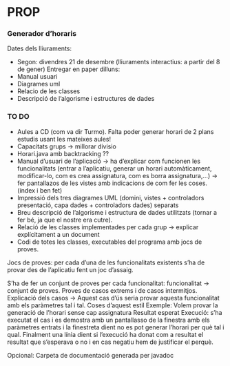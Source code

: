 # PROP
### Generador d’horaris
Dates dels lliuraments:
- Segon: divendres 21 de desembre (lliuraments interactius: a partir del 8 de gener)
Entregar en paper dilluns:
- Manual usuari
- Diagrames uml
- Relacio de les classes
- Descripció de l’algorisme i estructures de dades


### TO DO
- Aules a CD (com va dir Turmo). Falta poder generar horari de 2 plans estudis usant les mateixes aules!
- Capacitats grups -> millorar divisio
- Horari.java amb backtracking ??
-	Manual d’usuari de l’aplicació -> ha d’explicar com funcionen les funcionalitats (entrar a l’aplicatiu, generar un horari automàticament, modificar-lo, com es crea assignatura, com es borra assignatura,...) -> fer pantallazos de les vistes amb indicacions de com fer les coses. (índex i ben fet)
-	Impressió dels tres diagrames UML (domini, vistes + controladors presentació, capa dades + controladors dades) separats
-	Breu descripció de l’algorisme i estructura de dades utilitzats (tornar a fer bé, ja que el nostre era cutre).
-	Relació de les classes implementades per cada grup -> explicar explícitament a un document
-	Codi de totes les classes, executables del programa amb jocs de proves.

Jocs de proves: per cada d’una de les funcionalitats existents s’ha de provar des de l’aplicatiu fent un joc d’assaig.

S’ha de fer un conjunt de proves per cada funcionalitat: funcionalitat -> conjunt de proves.
Proves de casos extrems i de casos intermitjos.
Explicació dels casos -> Aquest cas d’ús seria provar aquesta funcionalitat amb els paràmetres tal i tal. Coses d’aquest estil
Exemple: Volem provar la generació de l’horari sense cap assignatura
Resultat esperat
Execució: s’ha executat el cas i es demostra amb un pantallasso de la finestra amb els paràmetres entrats i la finestreta dient no es pot generar l’horari per què tal i qual.
Finalment una línia dient si l’execució ha donat com a resultat el resultat que s’esperava o no i en cas negatiu hem de justificar el perquè.

Opcional: Carpeta de documentació generada per javadoc
